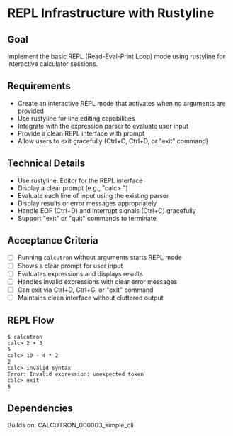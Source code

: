 # REPL Infrastructure with Rustyline

## Goal
Implement the basic REPL (Read-Eval-Print Loop) mode using rustyline for interactive calculator sessions.

## Requirements
- Create an interactive REPL mode that activates when no arguments are provided
- Use rustyline for line editing capabilities
- Integrate with the expression parser to evaluate user input
- Provide a clean REPL interface with prompt
- Allow users to exit gracefully (Ctrl+C, Ctrl+D, or "exit" command)

## Technical Details
- Use rustyline::Editor for the REPL interface
- Display a clear prompt (e.g., "calc> ")
- Evaluate each line of input using the existing parser
- Display results or error messages appropriately
- Handle EOF (Ctrl+D) and interrupt signals (Ctrl+C) gracefully
- Support "exit" or "quit" commands to terminate

## Acceptance Criteria
- [ ] Running `calcutron` without arguments starts REPL mode
- [ ] Shows a clear prompt for user input
- [ ] Evaluates expressions and displays results
- [ ] Handles invalid expressions with clear error messages
- [ ] Can exit via Ctrl+D, Ctrl+C, or "exit" command
- [ ] Maintains clean interface without cluttered output

## REPL Flow
```
$ calcutron
calc> 2 + 3
5
calc> 10 - 4 * 2  
2
calc> invalid syntax
Error: Invalid expression: unexpected token
calc> exit
$
```

## Dependencies
Builds on: CALCUTRON_000003_simple_cli